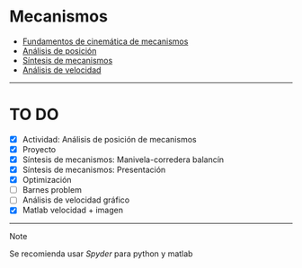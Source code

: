 # Mecanismos

- [Fundamentos de cinemática de mecanismos](Fundamentos%20de%20cinemática%20de%20mecanismos.md)
- [Análisis de posición](Análisis%20de%20posición.md)
- [Síntesis de mecanismos](Síntesis%20de%20mecanismos.md)
- [Análisis de velocidad](Análisis%20de%20velocidad.md)


---

# TO DO

- [x] Actividad: Análisis de posición de mecanismos
- [x] Proyecto
- [x] Síntesis de mecanismos: Manivela-corredera balancín
- [x] Síntesis de mecanismos: Presentación
- [x] Optimización
- [ ] Barnes problem
- [ ] Análisis de velocidad gráfico
- [x] Matlab velocidad + imagen

---

>[!Note]
>Se recomienda usar _Spyder_ para python y matlab
